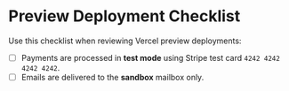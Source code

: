# Preview Deployment Checklist

Use this checklist when reviewing Vercel preview deployments:

- [ ] Payments are processed in **test mode** using Stripe test card `4242 4242 4242 4242`.
- [ ] Emails are delivered to the **sandbox** mailbox only.
